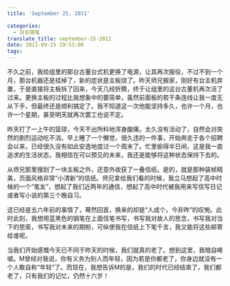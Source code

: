 ```yaml
---
title: 'September 25, 2011'

categories:
  - 日志随笔
translate_title: september-25-2011
date: 2011-09-25 19:53:00
tags:
---
```


不久之前，我给组里的那台古董台式机更换了电源，让其再次服役，不过不到一个月，那台机器还是挂掉了，新的症状是主板烧了。昨天师兄搬家，刚好有台主机弃置，于是直接将主板拆了回来，今天几经折腾，终于让组里的这台古董机再次活了过来。更换主板的过程比我想象中的要简单，虽然前面板的若干条连线让我一度无从下手，但最终还是顺利搞定了。我不知道这一次他能坚持多久，也许一个月，也许一个星期，甚至明天就再次罢工也说不定。

昨天打了一上午的篮球，今天不出所料地浑身酸痛。太久没有活动了，自然会对突然的剧烈运动吃不消。早上睡了一个懒觉，很久违的一件事，开始奔走于各个招聘会以来，已经很久没有如此安逸地度过一个周末了。忙里偷得半日闲，这是我一直追求的生活状态，我相信在可以预见的未来，我还是能够将这种状态保持下去的。

从师兄那里搜刮了一块主板之外，还意外收获了一叠信纸。是的，就是那种装帧精美，页面风格非常“小清新”的信纸。师兄拿给我们看的时候，我立马想起了高中时候的一个“笔友”，想起了我们近两年的通信，想起了高中时代被我用来写信写日记或者写小说的第三个晚自习。

这已经是五六年前的事情了，蓦然回首，换来的却是“人成个，今非昨”的叹惋。此时此刻，我想用蓝黑色的钢笔在上面信笔书写，书写我对故人的思念，书写我对当下的思索，书写我对未来的期盼，可纵使我在信纸上下笔千言，我又能将这些邮寄给谁呢。

当我们开始感慨今天已不同于昨天的时候，我们就真的老了。想到这里，我暗自唏嘘。M曾经对我说，你有义务为别人而年轻，因为若是你都老了，你身边就没有一个人敢自称“年轻”了。而现在，我想告诉M的是，我们的时代已经结束了，我们都老了，只有我们的记忆，仍然十六岁！